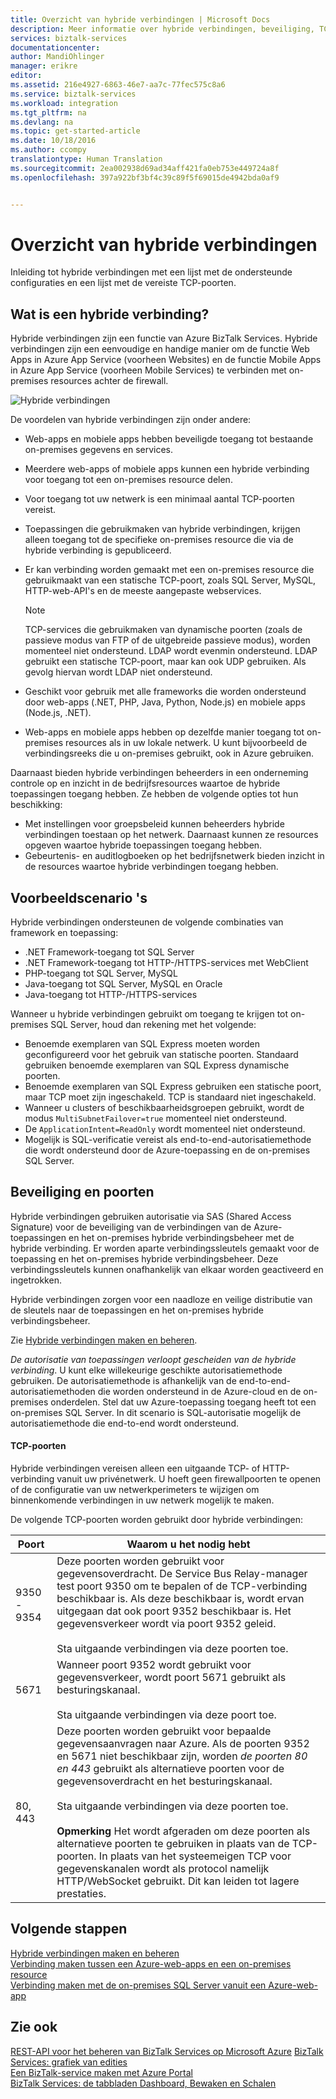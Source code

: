 ```yaml
---
title: Overzicht van hybride verbindingen | Microsoft Docs
description: Meer informatie over hybride verbindingen, beveiliging, TCP-poorten en ondersteunde configuraties. MABS, WABS.
services: biztalk-services
documentationcenter: 
author: MandiOhlinger
manager: erikre
editor: 
ms.assetid: 216e4927-6863-46e7-aa7c-77fec575c8a6
ms.service: biztalk-services
ms.workload: integration
ms.tgt_pltfrm: na
ms.devlang: na
ms.topic: get-started-article
ms.date: 10/18/2016
ms.author: ccompy
translationtype: Human Translation
ms.sourcegitcommit: 2ea002938d69ad34aff421fa0eb753e449724a8f
ms.openlocfilehash: 397a922bf3bf4c39c89f5f69015de4942bda0af9


---
```

# <a name="hybrid-connections-overview"></a>Overzicht van hybride verbindingen
Inleiding tot hybride verbindingen met een lijst met de ondersteunde configuraties en een lijst met de vereiste TCP-poorten.

## <a name="what-is-a-hybrid-connection"></a>Wat is een hybride verbinding?
Hybride verbindingen zijn een functie van Azure BizTalk Services. Hybride verbindingen zijn een eenvoudige en handige manier om de functie Web Apps in Azure App Service (voorheen Websites) en de functie Mobile Apps in Azure App Service (voorheen Mobile Services) te verbinden met on-premises resources achter de firewall.

![Hybride verbindingen][HCImage]

De voordelen van hybride verbindingen zijn onder andere:

* Web-apps en mobiele apps hebben beveiligde toegang tot bestaande on-premises gegevens en services.
* Meerdere web-apps of mobiele apps kunnen een hybride verbinding voor toegang tot een on-premises resource delen.
* Voor toegang tot uw netwerk is een minimaal aantal TCP-poorten vereist.
* Toepassingen die gebruikmaken van hybride verbindingen, krijgen alleen toegang tot de specifieke on-premises resource die via de hybride verbinding is gepubliceerd.
* Er kan verbinding worden gemaakt met een on-premises resource die gebruikmaakt van een statische TCP-poort, zoals SQL Server, MySQL, HTTP-web-API's en de meeste aangepaste webservices.
  
  > [!NOTE]
  > TCP-services die gebruikmaken van dynamische poorten (zoals de passieve modus van FTP of de uitgebreide passieve modus), worden momenteel niet ondersteund. LDAP wordt evenmin ondersteund. LDAP gebruikt een statische TCP-poort, maar kan ook UDP gebruiken. Als gevolg hiervan wordt LDAP niet ondersteund.
  > 
  > 
* Geschikt voor gebruik met alle frameworks die worden ondersteund door web-apps (.NET, PHP, Java, Python, Node.js) en mobiele apps (Node.js, .NET).
* Web-apps en mobiele apps hebben op dezelfde manier toegang tot on-premises resources als in uw lokale netwerk. U kunt bijvoorbeeld de verbindingsreeks die u on-premises gebruikt, ook in Azure gebruiken.

Daarnaast bieden hybride verbindingen beheerders in een onderneming controle op en inzicht in de bedrijfsresources waartoe de hybride toepassingen toegang hebben. Ze hebben de volgende opties tot hun beschikking:

* Met instellingen voor groepsbeleid kunnen beheerders hybride verbindingen toestaan op het netwerk. Daarnaast kunnen ze resources opgeven waartoe hybride toepassingen toegang hebben.
* Gebeurtenis- en auditlogboeken op het bedrijfsnetwerk bieden inzicht in de resources waartoe hybride verbindingen toegang hebben.

## <a name="example-scenarios"></a>Voorbeeldscenario 's
Hybride verbindingen ondersteunen de volgende combinaties van framework en toepassing:

* .NET Framework-toegang tot SQL Server
* .NET Framework-toegang tot HTTP-/HTTPS-services met WebClient
* PHP-toegang tot SQL Server, MySQL
* Java-toegang tot SQL Server, MySQL en Oracle
* Java-toegang tot HTTP-/HTTPS-services

Wanneer u hybride verbindingen gebruikt om toegang te krijgen tot on-premises SQL Server, houd dan rekening met het volgende:

* Benoemde exemplaren van SQL Express moeten worden geconfigureerd voor het gebruik van statische poorten. Standaard gebruiken benoemde exemplaren van SQL Express dynamische poorten.
* Benoemde exemplaren van SQL Express gebruiken een statische poort, maar TCP moet zijn ingeschakeld. TCP is standaard niet ingeschakeld.
* Wanneer u clusters of beschikbaarheidsgroepen gebruikt, wordt de modus `MultiSubnetFailover=true` momenteel niet ondersteund.
* De `ApplicationIntent=ReadOnly` wordt momenteel niet ondersteund.
* Mogelijk is SQL-verificatie vereist als end-to-end-autorisatiemethode die wordt ondersteund door de Azure-toepassing en de on-premises SQL Server.

## <a name="security-and-ports"></a>Beveiliging en poorten
Hybride verbindingen gebruiken autorisatie via SAS (Shared Access Signature) voor de beveiliging van de verbindingen van de Azure-toepassingen en het on-premises hybride verbindingsbeheer met de hybride verbinding. Er worden aparte verbindingssleutels gemaakt voor de toepassing en het on-premises hybride verbindingsbeheer. Deze verbindingssleutels kunnen onafhankelijk van elkaar worden geactiveerd en ingetrokken.

Hybride verbindingen zorgen voor een naadloze en veilige distributie van de sleutels naar de toepassingen en het on-premises hybride verbindingsbeheer.

Zie [Hybride verbindingen maken en beheren](integration-hybrid-connection-create-manage.md).

*De autorisatie van toepassingen verloopt gescheiden van de hybride verbinding*. U kunt elke willekeurige geschikte autorisatiemethode gebruiken. De autorisatiemethode is afhankelijk van de end-to-end-autorisatiemethoden die worden ondersteund in de Azure-cloud en de on-premises onderdelen. Stel dat uw Azure-toepassing toegang heeft tot een on-premises SQL Server. In dit scenario is SQL-autorisatie mogelijk de autorisatiemethode die end-to-end wordt ondersteund.

#### <a name="tcp-ports"></a>TCP-poorten
Hybride verbindingen vereisen alleen een uitgaande TCP- of HTTP-verbinding vanuit uw privénetwerk. U hoeft geen firewallpoorten te openen of de configuratie van uw netwerkperimeters te wijzigen om binnenkomende verbindingen in uw netwerk mogelijk te maken.

De volgende TCP-poorten worden gebruikt door hybride verbindingen:

| Poort | Waarom u het nodig hebt |
| --- | --- |
| 9350 - 9354 |Deze poorten worden gebruikt voor gegevensoverdracht. De Service Bus Relay-manager test poort 9350 om te bepalen of de TCP-verbinding beschikbaar is. Als deze beschikbaar is, wordt ervan uitgegaan dat ook poort 9352 beschikbaar is. Het gegevensverkeer wordt via poort 9352 geleid. <br/><br/>Sta uitgaande verbindingen via deze poorten toe. |
| 5671 |Wanneer poort 9352 wordt gebruikt voor gegevensverkeer, wordt poort 5671 gebruikt als besturingskanaal. <br/><br/>Sta uitgaande verbindingen via deze poort toe. |
| 80, 443 |Deze poorten worden gebruikt voor bepaalde gegevensaanvragen naar Azure. Als de poorten 9352 en 5671 niet beschikbaar zijn, worden *de poorten 80 en 443* gebruikt als alternatieve poorten voor de gegevensoverdracht en het besturingskanaal.<br/><br/>Sta uitgaande verbindingen via deze poorten toe. <br/><br/>**Opmerking** Het wordt afgeraden om deze poorten als alternatieve poorten te gebruiken in plaats van de TCP-poorten. In plaats van het systeemeigen TCP voor gegevenskanalen wordt als protocol namelijk HTTP/WebSocket gebruikt. Dit kan leiden tot lagere prestaties. |

## <a name="next-steps"></a>Volgende stappen
[Hybride verbindingen maken en beheren](integration-hybrid-connection-create-manage.md)<br/>
[Verbinding maken tussen een Azure-web-apps en een on-premises resource](../app-service-web/web-sites-hybrid-connection-get-started.md)<br/>
[Verbinding maken met de on-premises SQL Server vanuit een Azure-web-app](../app-service-web/web-sites-hybrid-connection-connect-on-premises-sql-server.md)<br/>

## <a name="see-also"></a>Zie ook
[REST-API voor het beheren van BizTalk Services op Microsoft Azure](http://msdn.microsoft.com/library/azure/dn232347.aspx)
[BizTalk Services: grafiek van edities](biztalk-editions-feature-chart.md)<br/>
[Een BizTalk-service maken met Azure Portal](biztalk-provision-services.md)<br/>
[BizTalk Services: de tabbladen Dashboard, Bewaken en Schalen](biztalk-dashboard-monitor-scale-tabs.md)<br/>

[HCImage]: ./media/integration-hybrid-connection-overview/WABS_HybridConnectionImage.png
[HybridConnectionTab]: ./media/integration-hybrid-connection-overview/WABS_HybridConnectionTab.png
[HCOnPremSetup]: ./media/integration-hybrid-connection-overview/WABS_HybridConnectionOnPremSetup.png
[HCManageConnection]: ./media/integration-hybrid-connection-overview/WABS_HybridConnectionManageConn.png



<!--HONumber=Nov16_HO2-->


